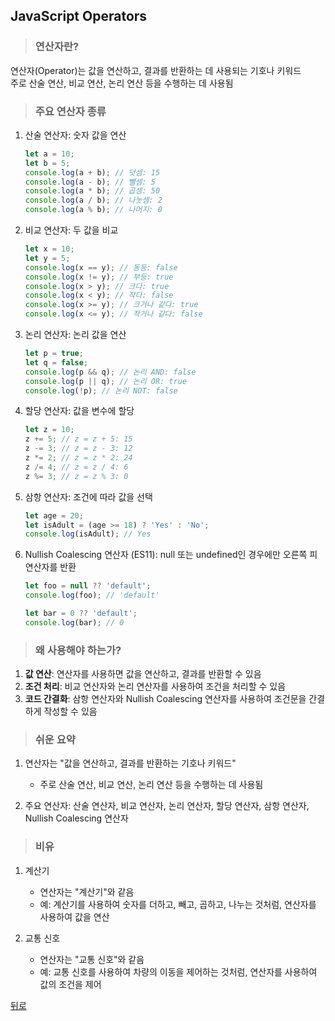 ## JavaScript Operators
> ### 연산자란?
연산자(Operator)는 값을 연산하고, 결과를 반환하는 데 사용되는 기호나 키워드</br>
주로 산술 연산, 비교 연산, 논리 연산 등을 수행하는 데 사용됨

> ### 주요 연산자 종류
1. 산술 연산자: 숫자 값을 연산
    ```javascript
    let a = 10;
    let b = 5;
    console.log(a + b); // 덧셈: 15
    console.log(a - b); // 뺄셈: 5
    console.log(a * b); // 곱셈: 50
    console.log(a / b); // 나눗셈: 2
    console.log(a % b); // 나머지: 0
    ```

2. 비교 연산자: 두 값을 비교
    ```javascript
    let x = 10;
    let y = 5;
    console.log(x == y); // 동등: false
    console.log(x != y); // 부등: true
    console.log(x > y); // 크다: true
    console.log(x < y); // 작다: false
    console.log(x >= y); // 크거나 같다: true
    console.log(x <= y); // 작거나 같다: false
    ```

3. 논리 연산자: 논리 값을 연산
    ```javascript
    let p = true;
    let q = false;
    console.log(p && q); // 논리 AND: false
    console.log(p || q); // 논리 OR: true
    console.log(!p); // 논리 NOT: false
    ```

4. 할당 연산자: 값을 변수에 할당
    ```javascript
    let z = 10;
    z += 5; // z = z + 5: 15
    z -= 3; // z = z - 3: 12
    z *= 2; // z = z * 2: 24
    z /= 4; // z = z / 4: 6
    z %= 3; // z = z % 3: 0
    ```

5. 삼항 연산자: 조건에 따라 값을 선택
    ```javascript
    let age = 20;
    let isAdult = (age >= 18) ? 'Yes' : 'No';
    console.log(isAdult); // Yes
    ```

6. Nullish Coalescing 연산자 (ES11): null 또는 undefined인 경우에만 오른쪽 피연산자를 반환
    ```javascript
    let foo = null ?? 'default';
    console.log(foo); // 'default'

    let bar = 0 ?? 'default';
    console.log(bar); // 0
    ```

> ### 왜 사용해야 하는가?
1. **값 연산**: 연산자를 사용하면 값을 연산하고, 결과를 반환할 수 있음
2. **조건 처리**: 비교 연산자와 논리 연산자를 사용하여 조건을 처리할 수 있음
3. **코드 간결화**: 삼항 연산자와 Nullish Coalescing 연산자를 사용하여 조건문을 간결하게 작성할 수 있음

> ### 쉬운 요약
1. 연산자는 "값을 연산하고, 결과를 반환하는 기호나 키워드"
    - 주로 산술 연산, 비교 연산, 논리 연산 등을 수행하는 데 사용됨

2. 주요 연산자: 산술 연산자, 비교 연산자, 논리 연산자, 할당 연산자, 삼항 연산자, Nullish Coalescing 연산자

> ### 비유
1. 계산기
    - 연산자는 "계산기"와 같음
    - 예: 계산기를 사용하여 숫자를 더하고, 빼고, 곱하고, 나누는 것처럼, 연산자를 사용하여 값을 연산

2. 교통 신호
    - 연산자는 "교통 신호"와 같음
    - 예: 교통 신호를 사용하여 차량의 이동을 제어하는 것처럼, 연산자를 사용하여 값의 조건을 제어

[뒤로](javascript.md)
